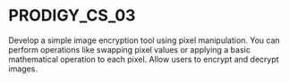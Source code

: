 # PRODIGY_CS_03
Develop a simple image encryption tool using pixel manipulation. You can perform operations like swapping pixel values or applying a basic mathematical operation to each pixel. Allow users to encrypt and decrypt images.
